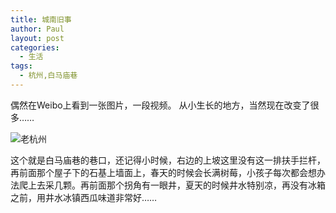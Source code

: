 ```yaml
---
title: 城南旧事
author: Paul
layout: post
categories:
  - 生活
tags:
  - 杭州,白马庙巷
---
```


偶然在Weibo上看到一张图片，一段视频。
从小生长的地方，当然现在改变了很多……

![老杭州](https://imgs.gq/2017-0103/hangzhou_city.png)

这个就是白马庙巷的巷口，还记得小时候，右边的上坡这里没有这一排扶手拦杆，再前面那个屋子下的石基上墙面上，春天的时候会长满树莓，小孩子每次都会想办法爬上去采几颗。再前面那个拐角有一眼井，夏天的时候井水特别凉，再没有冰箱之前，用井水冰镇西瓜味道非常好……